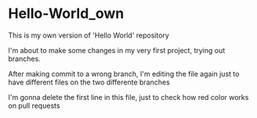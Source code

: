 # Hello-World_own
This is my own version of 'Hello World' repository

I'm about to make some changes in my very first project, trying out branches.

After making commit to a wrong branch, I'm editing the file again just to have different files on the two differente branches

I'm gonna delete the first line in this file, just to check how red color works on pull requests
